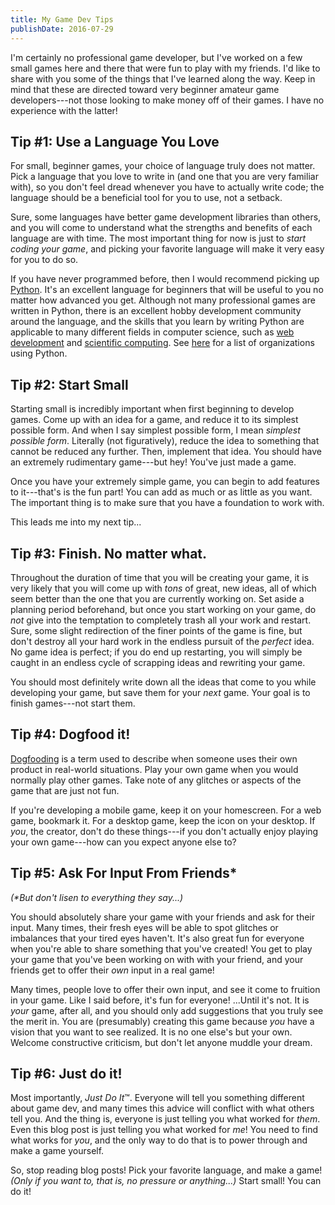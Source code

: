 ```yaml
---
title: My Game Dev Tips
publishDate: 2016-07-29
---
```


I'm certainly no professional game developer, but I've worked on a few small
games here and there that were fun to play with my friends. I'd like to share
with you some of the things that I've learned along the way. Keep in mind that
these are directed toward very beginner amateur game developers---not those
looking to make money off of their games. I have no experience with the latter!

## Tip #1: Use a Language You Love

For small, beginner games, your choice of language truly does not matter. Pick a
language that you love to write in (and one that you are very familiar with), so
you don't feel dread whenever you have to actually write code; the language
should be a beneficial tool for you to use, not a setback.

Sure, some languages have better game development libraries than others, and you
will come to understand what the strengths and benefits of each language are
with time. The most important thing for now is just to *start coding your
game*, and picking your favorite language will make it very easy for you to do
so.

If you have never programmed before, then I would recommend picking up
[Python][python]. It's an excellent language for beginners that will be useful
to you no matter how advanced you get. Although not many professional games are
written in Python, there is an excellent hobby development community around the
language, and the skills that you learn by writing Python are applicable to many
different fields in computer science, such as [web development][web-dev] and
[scientific computing][sci-comp]. See [here][orgs] for a list of organizations
using Python.

## Tip #2: Start Small

Starting small is incredibly important when first beginning to develop games.
Come up with an idea for a game, and reduce it to its simplest possible form.
And when I say simplest possible form, I mean *simplest possible form*.
Literally (not figuratively), reduce the idea to something that cannot be
reduced any further. Then, implement that idea. You should have an extremely
rudimentary game---but hey! You've just made a game.

Once you have your extremely simple game, you can begin to add features to
it---that's is the fun part! You can add as much or as little as you want. The
important thing is to make sure that you have a foundation to work with.

This leads me into my next tip...

## Tip #3: Finish. No matter what.

Throughout the duration of time that you will be creating your game, it is very
likely that you will come up with *tons* of great, new ideas, all of which seem
better than the one that you are currently working on. Set aside a planning
period beforehand, but once you start working on your game, do *not* give into
the temptation to completely trash all your work and restart. Sure, some slight
redirection of the finer points of the game is fine, but don't destroy all your
hard work in the endless pursuit of the *perfect* idea. No game idea is perfect;
if you do end up restarting, you will simply be caught in an endless cycle of
scrapping ideas and rewriting your game.

You should most definitely write down all the ideas that come to you while
developing your game, but save them for your *next* game. Your goal is to finish
games---not start them.

## Tip #4: Dogfood it!

[Dogfooding][dogfood] is a term used to describe when someone uses their own
product in real-world situations. Play your own game when you would normally
play other games. Take note of any glitches or aspects of the game that are just
not fun.

If you're developing a mobile game, keep it on your homescreen. For a web game,
bookmark it. For a desktop game, keep the icon on your desktop. If *you*, the
creator, don't do these things---if you don't actually enjoy playing your own
game---how can you expect anyone else to?

## Tip #5: Ask For Input From Friends&ast;

*(&ast;But don't lisen to everything they say...)*

You should absolutely share your game with your friends and ask for their input.
Many times, their fresh eyes will be able to spot glitches or imbalances that
your tired eyes haven't. It's also great fun for everyone when you're able to
share something that you've created! You get to play your game that you've been
working on with with your friend, and your friends get to offer their *own*
input in a real game!

Many times, people love to offer their own input, and see it come to fruition in
your game. Like I said before, it's fun for everyone! ...Until it's not. It is
*your* game, after all, and you should only add suggestions that you truly see
the merit in. You are (presumably) creating this game because *you* have a
vision that you want to see realized. It is no one else's but your own. Welcome
constructive criticism, but don't let anyone muddle your dream.

## Tip #6: Just do it!

Most importantly, *Just Do It*&trade;. Everyone will tell you something different
about game dev, and many times this advice will conflict with what others tell
you. And the thing is, everyone is just telling you what worked for *them*. Even
this blog post is just telling you what worked for *me*! You need to find what
works for *you*, and the only way to do that is to power through and make a
game yourself.

So, stop reading blog posts! Pick your favorite language, and make a game!
*(Only if you want to, that is, no pressure or anything...)* Start small! You
can do it!

[python]: https://www.python.org/
[web-dev]: https://www.djangoproject.com/
[sci-comp]: https://www.scipy.org/
[orgs]: https://wiki.python.org/moin/OrganizationsUsingPython
[dogfood]: https://en.wikipedia.org/wiki/Eating_your_own_dog_food
